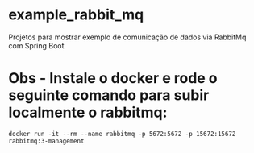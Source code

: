 # example_rabbit_mq
Projetos para mostrar exemplo de comunicação de dados via RabbitMq com Spring Boot

# Obs - Instale o docker e rode o seguinte comando para subir localmente o rabbitmq:
 `docker run -it --rm --name rabbitmq -p 5672:5672 -p 15672:15672 rabbitmq:3-management`
